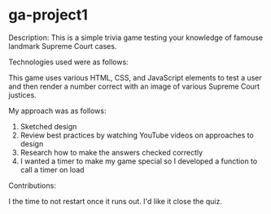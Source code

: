 # ga-project1


Description:
This is a simple trivia game testing your knowledge of famouse landmark Supreme Court cases.



Technologies used were as follows:

This game uses various HTML, CSS, and JavaScript elements to test a user and 
then render a number correct with an image of various Supreme Court justices. 

My approach was as follows:
  1. Sketched design 
  2. Review best practices by watching YouTube videos on approaches to design 
  3. Research how to make the answers checked correctly 
  4. I wanted a timer to make my game special so I developed a function to call a timer on load
  
  
Contributions:

I the time to not restart once it runs out. I'd like it close the quiz. 
  

